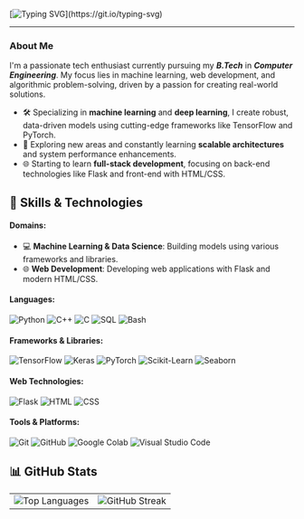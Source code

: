 

[![Typing SVG](https://readme-typing-svg.demolab.com?font=Fira+Code&weight=700&size=36&duration=4000&pause=50&center=true&width=1000&height=62&lines=Hi+There+%F0%9F%91%8B;I'm+Harish+Ramaswamy!)](https://git.io/typing-svg)

---

### About Me
I'm a passionate tech enthusiast currently pursuing my ***B.Tech*** in ***Computer Engineering***. My focus lies in machine learning, web development, and algorithmic problem-solving, driven by a passion for creating real-world solutions.


- 🛠️ Specializing in **machine learning** and **deep learning**, I create robust, data-driven models using cutting-edge frameworks like TensorFlow and PyTorch.
- 🌱 Exploring new areas and constantly learning **scalable architectures** and system performance enhancements.
- 🌐 Starting to learn **full-stack development**, focusing on back-end technologies like Flask and front-end with HTML/CSS.



## 🚀 Skills & Technologies

#### Domains:
- 💻 **Machine Learning & Data Science**: Building models using various frameworks and libraries.
- 🌐 **Web Development**: Developing web applications with Flask and modern HTML/CSS.

#### Languages:
![Python](https://img.shields.io/badge/-Python-3776AB?style=for-the-badge&logo=python&logoColor=white)
![C++](https://img.shields.io/badge/-C++-00599C?style=for-the-badge&logo=c%2B%2B&logoColor=white)
![C](https://img.shields.io/badge/-C-A8B9CC?style=for-the-badge&logo=c&logoColor=white)
![SQL](https://img.shields.io/badge/-SQL-4479A1?style=for-the-badge&logo=sql&logoColor=white)
![Bash](https://img.shields.io/badge/-BASH-4EAA25?style=for-the-badge&logo=gnu-bash&logoColor=white)

#### Frameworks & Libraries:
![TensorFlow](https://img.shields.io/badge/-TensorFlow-FF6F00?style=for-the-badge&logo=tensorflow&logoColor=white)
![Keras](https://img.shields.io/badge/-Keras-D00000?style=for-the-badge&logo=keras&logoColor=white)
![PyTorch](https://img.shields.io/badge/-PyTorch-EE4C2C?style=for-the-badge&logo=pytorch&logoColor=white)
![Scikit-Learn](https://img.shields.io/badge/-Scikit--Learn-F7931E?style=for-the-badge&logo=scikitlearn&logoColor=white)
![Seaborn](https://img.shields.io/badge/-Seaborn-3776AB?style=for-the-badge&logo=python&logoColor=white)

#### Web Technologies:
![Flask](https://img.shields.io/badge/-Flask-000000?style=for-the-badge&logo=flask&logoColor=white)
![HTML](https://img.shields.io/badge/-HTML5-E34F26?style=for-the-badge&logo=html5&logoColor=white)
![CSS](https://img.shields.io/badge/-CSS3-1572B6?style=for-the-badge&logo=css3&logoColor=white)

#### Tools & Platforms:
![Git](https://img.shields.io/badge/-Git-F05032?style=for-the-badge&logo=git&logoColor=white)
![GitHub](https://img.shields.io/badge/-GitHub-181717?style=for-the-badge&logo=github)
![Google Colab](https://img.shields.io/badge/-Google%20Colab-F9AB00?style=for-the-badge&logo=googlecolab&logoColor=white)
![Visual Studio Code](https://img.shields.io/badge/-VS%20Code-007ACC?style=for-the-badge&logo=visualstudiocode&logoColor=white)

## 📊 GitHub Stats

<table align="center">
  <tr>
    <td>
      <img src="https://github-readme-stats.vercel.app/api/top-langs/?username=RHarish1&layout=compact&theme=tokyonight" alt="Top Languages" />
    </td>
    <td>
      <img src="https://streak-stats.demolab.com?user=RHarish1&theme=tokyonight&border_radius=8" alt="GitHub Streak" />
    </td>
  </tr>
</table>
